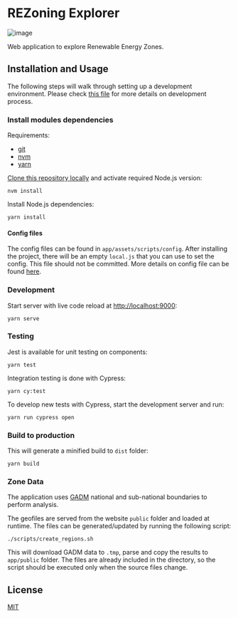 # REZoning Explorer

![image](https://user-images.githubusercontent.com/12634024/124962962-3d159580-dfed-11eb-8b4a-ea760ef1cc45.png)

Web application to explore Renewable Energy Zones.

## Installation and Usage

The following steps will walk through setting up a development environment. Please check [this file](DEVELOPMENT.md) for more details on development process.

### Install modules dependencies

Requirements:

- [git](https://git-scm.com)
- [nvm](https://github.com/creationix/nvm)
- [yarn](https://yarnpkg.com/docs/install)

[Clone this repository locally](https://help.github.com/en/github/creating-cloning-and-archiving-repositories/cloning-a-repository) and activate required Node.js version:

```
nvm install
```

Install Node.js dependencies:

```
yarn install
```

#### Config files

The config files can be found in `app/assets/scripts/config`. After installing the project, there will be an empty `local.js` that you can use to set the config. This file should not be committed. More details on config file can be found [here](DEVELOPMENT.md#configurations-and-environment-variables).

### Development

Start server with live code reload at [http://localhost:9000](http://localhost:9000):

    yarn serve

### Testing

Jest is available for unit testing on components:

    yarn test

Integration testing is done with Cypress:

    yarn cy:test

To develop new tests with Cypress, start the development server and run:

    yarn run cypress open

### Build to production

This will generate a minified build to `dist` folder:

    yarn build

### Zone Data

The application uses [GADM](https://gadm.org) national and sub-national boundaries to perform analysis. 

The geofiles are served from the website `public` folder and loaded at runtime. The files can be generated/updated by running the following script:

    ./scripts/create_regions.sh

This will download GADM data to `.tmp`, parse and copy the results to `app/public` folder. The files are already included in the directory, so the script should be executed only when the source files change.

## License

[MIT](LICENSE)
